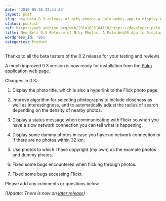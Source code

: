 ```yaml
---
date: '2010-05-28 22:34:26'
layout: post
slug: new-beta-0-3-release-of-nrby-photos-a-palm-webos-app-to-display-nearby-photographs
status: publish
ref: https://web.archive.org/web/20141023104118/https://developer.palm.com/webChannel/index.php?packageid=org.eamonn.nrby
title: New Beta 0.3 Release of Nrby Photos, A Palm WebOS App to Display Nearby Photographs
wordpress_id: '861'
categories: Product
---
```


Thanks to all the beta testers of the 0.2 release for your testing and reviews.

A much improved 0.3 version is now ready for installation from the [Palm application web page](https://web.archive.org/web/20141023104118/https://developer.palm.com/webChannel/index.php?packageid=org.eamonn.nrby).

Changes in 0.3:


  1. Display the photo title, which is also a hyperlink to the Flick photo page.


  2. Improve algorithm for selecting photographs to include closeness as well as interestingness, and to automatically adjust the radius of search depending on the density of nearby photos.


  3. Display a status message when communicating with Flickr so when you have a slow network connection you can tell what is happening.


  4. Display some dummy photos in case you have no network connection or if there are no photos within 32 km.


  5. Use photos to which I have copyright (my own) as the example photos and dummy photos.


  6. Fixed some bugs encountered when flicking through photos.


  7. Fixed some bugs accessing Flickr.


Please add any comments or questions below.

_(Update: There is now an [later release](http://www.eamonn.org/blog/?p=873))_

